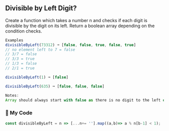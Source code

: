## Divisible by Left Digit?

Create a function which takes a number n and checks if each digit is divisible by the digit on its left. Return a boolean array depending on the condition checks.
```js
Examples
divisibleByLeft(73312) ➞ [false, false, true, false, true]
// no element left to 7 = false
// 3/7 = false
// 3/3 = true
// 1/3 = false
// 2/1 = true

divisibleByLeft(1) ➞ [false]

divisibleByLeft(635) ➞ [false, false, false]

Notes:
Array should always start with false as there is no digit to the left of first digit.
```
### :fallen_leaf: My Code
```js
const divisibleByLeft = n => [...n+= ''].map((a,b)=> a % n[b-1] < 1);
```
